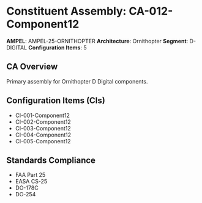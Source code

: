 # Constituent Assembly: CA-012-Component12

**AMPEL**: AMPEL-25-ORNITHOPTER
**Architecture**: Ornithopter
**Segment**: D-DIGITAL
**Configuration Items**: 5

## CA Overview
Primary assembly for Ornithopter D Digital components.

## Configuration Items (CIs)
- CI-001-Component12
- CI-002-Component12
- CI-003-Component12
- CI-004-Component12
- CI-005-Component12

## Standards Compliance
- FAA Part 25
- EASA CS-25
- DO-178C
- DO-254
